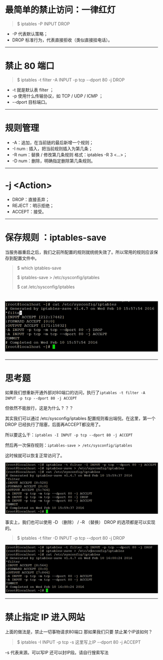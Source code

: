 # 最简单的禁止访问：一律红灯

> $ iptables -P INPUT DROP

* -P 代表默认策略；
* DROP 标准行为，代表直接拒收（类似直接挂电话）。

---

# 禁止 80 端口

> $ iptables -t filter -A INPUT -p tcp --dport 80 -j DROP

* -t 就是默认表 filter ；
* -p 使用什么传输协议，如 TCP / UDP / ICMP ；
* --dport 目标端口。

---

# 规则管理

* -A：追加，在当前链的最后新增一个规则；
* -I num : 插入，把当前规则插入为第几条；
* -R num：替换 / 修改第几条规则 格式：iptables -R 3 &lt;...&gt;；
* -D num：删除，明确指定删除第几条规则。

---

# -j &lt;Action&gt;

* DROP：直接丢弃；
* REJECT：明示拒绝；
* ACCEPT：接受。

---

# 保存规则 ：iptables-save

当服务器重启之后，我们之前所配置的规则就统统失效了。所以常用的规则应该保存到配置文件中。

> $ which iptables-save
>
> $ iptables-save &gt; /etc/sysconfig/iptables
>
> $ cat /etc/sysconfig/iptables

# ![](/assets/asads65545234234234import.png)

---

# 思考题

如果我们想重新开通外部对80端口的访问，执行了`iptables -t filter -A INPUT -p tcp --dport 80 -j ACCEPT`

但依然不能放行，这是为什么 ? ？？

其实我们可以通过 /etc/sysconfig/iptables 配置规则看出端倪。在这里，第一个 DROP 已经执行了阻塞，后面再ACCEPT都没用了。

所以要这么干：`iptables -I INPUT -p tcp --dport 80 -j ACCEPT`

然后再一次保存规则：`iptables-save > /etc/sysconfig/iptables`

这时候就可以恢复正常访问了。

![](/assets/87要图dfgdfgdfgimport.png)

事实上，我们也可以使用 -D （删除） / -R （替换） DROP 的选项都是可以实现的。

> $ iptables -t filter -D INPUT -p tcp --dport 80 -j DROP

![](/assets/asdasdxzzcvxcbvbvcbcimport.png)

---

# 禁止指定 IP 进入网站

上面的做法是，禁止一切事物请求80端口 那如果我们只要 禁止某个IP该如何？

> $ iptables -I INPUT -p tcp -s 这里写上IP --dport 80 -j ACCEPT

-s 代表来源。可以写IP 还可以封IP段。请自行搜索写法

